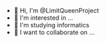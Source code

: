- 👋 Hi, I'm @LimitQueenProject
- 👀 I'm interested in ...
- 🌱 I'm studying informatics
- 💞️ I want to collaborate on ...

<!---
LimitQueenProject/LimitQueenProject is a special ✨ repository ✨ because `README.md` (this file) appears in your GitHub profile.
You can click the Preview link to see your changes.
--->
